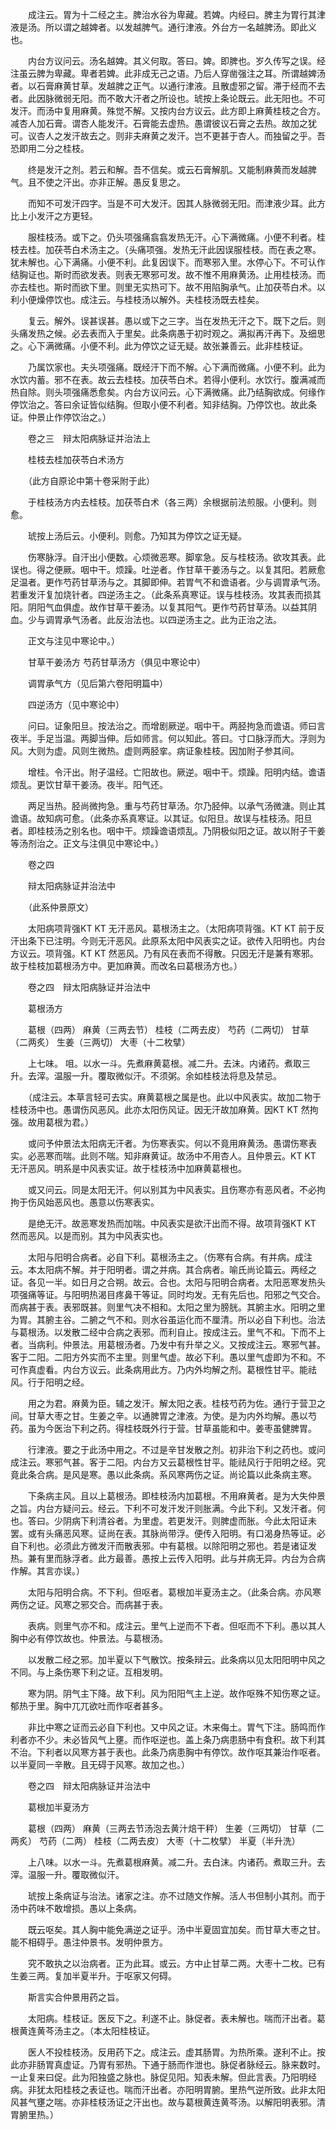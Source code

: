 <!-- { "loadSidebar": true } -->
　　成注云。胃为十二经之主。脾治水谷为卑藏。若婢。内经曰。脾主为胃行其津液是汤。所以谓之越婢者。以发越脾气。通行津液。外台方一名越脾汤。即此义也。

　　内台方议问云。汤名越婢。其义何取。答曰。婢。即脾也。岁久传写之误。经注虽云脾为卑藏。卑者若婢。此非成无己之语。乃后人穿凿强注之耳。所谓越婢汤者。以石膏麻黄甘草。发越脾之正气。以通行津液。且散虚邪之留。滞于经而不去者。此因脉微弱无阳。而不敢大汗者之所设也。琥按上条论既云。此无阳也。不可发汗。而汤中复用麻黄。殊觉不解。又按内台方议云。此方即上麻黄桂枝之合方。减杏人加石膏。谓杏人能发汗。石膏能去虚热。愚谓彼议石膏之去热。故加之犹可。议杏人之发汗故去之。则非夫麻黄之发汗。岂不更甚于杏人。而独留之乎。吾恐即用二分之桂枝。

　　终是发汗之剂。若云和解。吾不信矣。或云石膏解肌。又能制麻黄而发越脾气。且不使之汗出。亦非正解。愚反复思之。

　　而知不可发汗四字。当是不可大发汗。因其人脉微弱无阳。而津液少耳。此方比上小发汗之方更轻。

　　服桂枝汤。或下之。仍头项强痛翕翕发热无汗。心下满微痛。小便不利者。桂枝去桂。加茯苓白术汤主之。（头痛项强。发热无汗此因误服桂枝。而在表之寒。犹未解也。心下满痛。小便不利。此复因误下。而寒邪入里。水停心下。不可认作结胸证也。斯时而欲发表。则表无寒邪可发。故不惟不用麻黄汤。止用桂枝汤。而亦去桂也。斯时而欲下里。则里无实热可下。故不用陷胸承气。止加茯苓白术。以利小便燥停饮也。成注云。与桂枝汤以解外。夫桂枝汤既去桂矣。

　　复云。解外。误甚误甚。愚以或下之三字。当在发热无汗之下。既下之后。则头痛发热之候。必去表而入于里矣。此条病愚于初时观之。满拟再汗再下。及细思之。心下满微痛。小便不利。此为停饮之证无疑。故张兼善云。此非桂枝证。

　　乃属饮家也。夫头项强痛。既经汗下而不解。心下满而微痛。小便不利。此为水饮内蓄。邪不在表。故云去桂枝。加茯苓白术。若得小便利。水饮行。腹满减而热自除。则头项强痛悉愈矣。内台方议问云。心下满微痛。此乃结胸欲成。何缘作停饮治之。答曰余证皆似结胸。但取小便不利者。知非结胸。乃停饮也。故此条证。仲景止作停饮治之。）

　　卷之三　辩太阳病脉证并治法上

　　桂枝去桂加茯苓白术汤方

　　（此方自原论中第十卷采附于此）

　　于桂枝汤方内去桂枝。加茯苓白术（各三两）余根据前法煎服。小便利。则愈。

　　琥按上汤后云。小便利。则愈。乃知其为停饮之证无疑。

　　伤寒脉浮。自汗出小便数。心烦微恶寒。脚挛急。反与桂枝汤。欲攻其表。此误也。得之便厥。咽中干。烦躁。吐逆者。作甘草干姜汤与之。以复其阳。若厥愈足温者。更作芍药甘草汤与之。其脚即伸。若胃气不和谵语者。少与调胃承气汤。若重发汗复加烧针者。四逆汤主之。（此条系真寒证。误与桂枝汤。攻其表而损其阳。阴阳气血俱虚。故作甘草干姜汤。以复其阳气。更作芍药甘草汤。以益其阴血。少与调胃承气汤者。此反治法也。以四逆汤主之。此为正治之法。

　　正文与注见中寒论中。）

　　甘草干姜汤方 芍药甘草汤方（俱见中寒论中）

　　调胃承气方（见后第六卷阳明篇中）

　　四逆汤方（见中寒论中）

　　问曰。证象阳旦。按法治之。而增剧厥逆。咽中干。两胫拘急而谵语。师曰言夜半。手足当温。两脚当伸。后如师言。何以知此。答曰。寸口脉浮而大。浮则为风。大则为虚。风则生微热。虚则两胫挛。病证象桂枝。因加附子参其间。

　　增桂。令汗出。附子温经。亡阳故也。厥逆。咽中干。烦躁。阳明内结。谵语烦乱。更饮甘草干姜汤。夜半。阳气还。

　　两足当热。胫尚微拘急。重与芍药甘草汤。尔乃胫伸。以承气汤微溏。则止其谵语。故知病可愈。（此条亦系真寒证。以其证。似阳旦。故误与桂枝汤。阳旦者。即桂枝汤之别名也。咽中干。烦躁谵语烦乱。乃阴极似阳之证。故以附子干姜等汤剂治之。正文与注俱见中寒论中。）

　　卷之四

　　辩太阳病脉证并治法中

　　（此系仲景原文）

　　太阳病项背强KT KT 无汗恶风。葛根汤主之。（太阳病项背强。KT KT 前于反汗出条下已注明。今则无汗恶风。此原系太阳中风表实之证。欲传入阳明也。内台方议云。项背强。KT KT 然恶风。乃有风在表而不得散。只因无汗是兼有寒邪。故于桂枝加葛根汤方中。更加麻黄。而改名曰葛根汤方也。）

　　卷之四　辩太阳病脉证并治法中

　　葛根汤方

　　葛根（四两） 麻黄（三两去节） 桂枝（二两去皮） 芍药（二两切） 甘草（二两炙） 生姜（三两切） 大枣（十二枚擘）

　　上七味。 咀。以水一斗。先煮麻黄葛根。减二升。去沫。内诸药。煮取三升。去滓。温服一升。覆取微似汗。不须粥。余如桂枝法将息及禁忌。

　　（成注云。本草言轻可去实。麻黄葛根之属是也。此以中风表实。故加二物于桂枝汤中也。愚谓伤风恶风。此亦太阳伤风证。因无汗故加麻黄。因KT KT 然拘强。故用葛根为君。）

　　或问予仲景法太阳病无汗者。为伤寒表实。何以不竟用麻黄汤。愚谓伤寒表实。必恶寒而喘。此则不喘。知非麻黄证。故汤中不用杏人。且仲景云。KT KT 无汗恶风。明系是中风表实证。故于桂枝汤中加麻黄葛根也。

　　或又问云。同是太阳无汗。何以别其为中风表实。且伤寒亦有恶风者。不必拘拘于伤风始恶风也。愚意以伤寒表实。

　　是绝无汗。故恶寒发热而加喘。中风表实是欲汗出而不得。故项背强KT KT 然而恶风。以是而别。其为中风表实也。

　　太阳与阳明合病者。必自下利。葛根汤主之。（伤寒有合病。有并病。成注云。本太阳病不解。并于阳明者。谓之并病。其合病者。喻氏尚论篇云。两经之证。各见一半。如日月之合朔。故云。合也。太阳与阳明合病者。太阳恶寒发热头项强痛等证。与阳明热渴目疼鼻干等证。同时均发。无有先后也。阳邪之气交合。而病甚于表。表邪既甚。则里气决不相和。太阳之里为膀胱。其腑主水。阳明之里为胃。其腑主谷。二腑之气不和。则水谷虽运化而不厘清。所以必自下利也。治法与葛根汤。以发散二经中合病之表邪。而利自止。按成注云。里气不和。下而不上者。当病利。仲景法。用葛根汤者。乃发中有升举之义。又按成注云。寒邪气甚。客于二阳。二阳方外实而不主里。则里气虚。故必下利。愚以里气虚即为不和。不可作真虚看。内台方议云。此条病用此方。乃内外均解之剂。葛根性甘平。能祛风。行于阳明之经。

　　用之为君。麻黄为臣。辅之发汗。解太阳之表。桂枝芍药为佐。通行于营卫之间。甘草大枣之甘。生姜之辛。以通脾胃之津液。为使。是为内外均解。愚以芍药。虽为今医治下利之药。得桂枝既外行于营。甘草虽能和中。姜枣虽健脾胃。

　　行津液。要之于此汤中用之。不过是辛甘发散之剂。初非治下利之药也。或问成注云。寒邪气甚。客于二阳。内台方又云葛根性甘平。能祛风行于阳明之经。究竟此条合病。是风是寒。愚以此条病。系风寒两伤之证。尚论篇以此条病主寒。

　　下条病主风。且以上葛根汤。即桂枝汤内加葛根。不用麻黄者。是为大失仲景之旨。内台方疑问云。经云。下利不可发汗发汗则胀满。今此下利。又发汗者。何也。答曰。少阴病下利清谷者。为里虚。若更发汗。则脾虚而胀。今此太阳证未罢。或有头痛恶风寒。证尚在表。其脉尚带浮。便传入阳明。有口渴身热等证。必自下利也。必须此方微发汗而散表邪。中有葛根。以除阳明之邪也。若是诸证发热。兼有里而脉浮者。此方最善。愚按上云传入阳明。此与并病无异。内台为合病作解。其言亦误。）

　　太阳与阳明合病。不下利。但呕者。葛根加半夏汤主之。（此条合病。亦风寒两伤之证。风寒之邪交合。而病甚于表。

　　表病。则里气亦不和。成注云。里气上逆而不下者。但呕而不下利。愚以其人胸中必有停饮故也。仲景法。与葛根汤。

　　以发散二经之邪。加半夏以下气散饮。按条辩云。此条病以见太阳阳明中风之不同。与上条伤寒下利之证。互相发明。

　　寒为阴。阴气主下降。故下利。风为阳阳气主上逆。故作呕殊不知伤寒之证。郁热于里。胸中兀兀欲吐而作呕者甚多。

　　非比中寒之证而云必自下利也。又中风之证。木来侮土。胃气下注。肠鸣而作利者亦不少。未必皆风气上壅。而作呕逆也。盖上条乃病患肠中有食积。故下利其不治。下利者以风寒方甚于表也。此条乃病患胸中有停饮。故作呕其兼治作呕者。以半夏同一辛散。且无碍于风寒。故加之也。）

　　卷之四　辩太阳病脉证并治法中

　　葛根加半夏汤方

　　葛根（四两） 麻黄（三两去节汤泡去黄汁焙干秤） 生姜（三两切） 甘草（二两炙） 芍药（二两） 桂枝（二两去皮） 大枣（十二枚擘） 半夏（半升洗）

　　上八味。以水一斗。先煮葛根麻黄。减二升。去白沫。内诸药。煮取三升。去滓。温服一升。覆取微似汗。

　　琥按上条病证与治法。诸家之注。亦不过随文作解。活人书但制小其剂。而于汤中药味不敢增损。愚以上条病。

　　既云呕矣。其人胸中能免满逆之证乎。汤中半夏固宜加矣。而甘草大枣之甘。能不相碍乎。愚注仲景书。发明仲景方。

　　究不敢执之以治病者。正为此耳。或云。方中止甘草二两。大枣十二枚。已有生姜三两。复加半夏半升。于呕家又何碍。

　　斯言实合仲景用药之旨。

　　太阳病。桂枝证。医反下之。利遂不止。脉促者。表未解也。喘而汗出者。葛根黄连黄芩汤主之。（本太阳桂枝证。

　　医人不投桂枝汤。反用药下之。成注云。虚其肠胃。为热所乘。遂利不止。按此亦非肠胃真虚证。乃胃有邪热。下通于肠而作泄也。脉促者脉经云。脉来数时。一止复来曰促。此为阳独盛之脉也。脉促见阳。知表未解。但此言表。乃阳明经病。非犹太阳桂枝之表证也。喘而汗出者。亦阳明胃腑。里热气逆所致。此非太阳风甚气壅之喘。亦非桂枝汤证之汗出也。故与葛根黄连黄芩汤。以解阳明表邪。清胃腑里热。）

